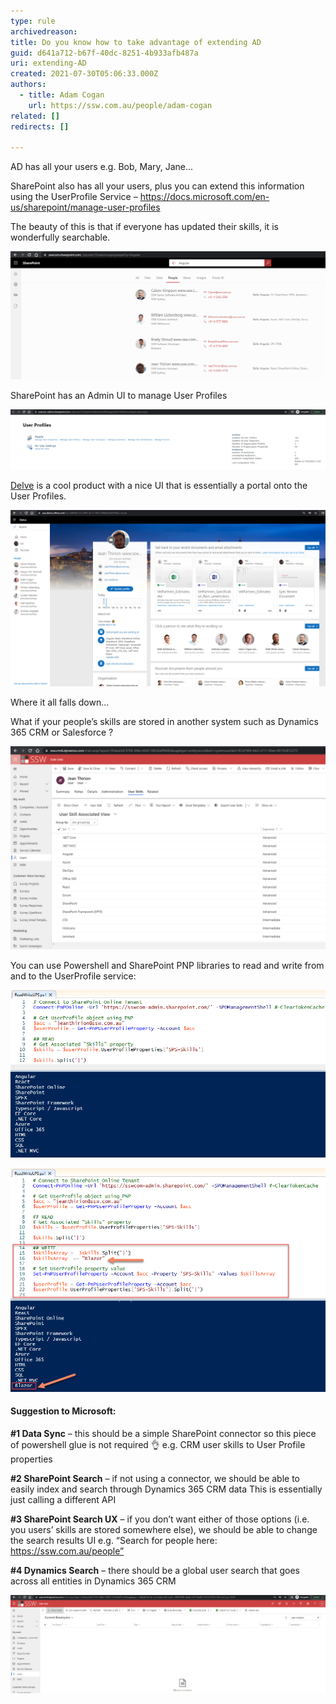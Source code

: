 ```yaml
---
type: rule
archivedreason:
title: Do you know how to take advantage of extending AD 
guid: d641a712-b67f-40dc-8251-4b933afb487a
uri: extending-AD
created: 2021-07-30T05:06:33.000Z
authors:
  - title: Adam Cogan
    url: https://ssw.com.au/people/adam-cogan
related: []
redirects: []

---
```



AD has all your users e.g. Bob, Mary, Jane...

SharePoint also has all your users, plus you can extend this information using the UserProfile Service – https://docs.microsoft.com/en-us/sharepoint/manage-user-profiles

The beauty of this is that if everyone has updated their skills, it is wonderfully searchable.

<!--endintro-->

 
![Figure: SharePoint People Search – Notice the Skills coming from UserProfile Service (aka UPS)](extending-ad-1.png)

SharePoint has an Admin UI to manage User Profiles

 
![Figure: User Profile UI in your SharePoint Admin Centre – generally this is not needed the Delve out of the box experience works for your organisation](extending-ad-2.png)

[Delve](https://aus.delve.office.com) is a cool product with a nice UI that is essentially a portal onto the User Profiles.

 
![Figure: Delve profile – Click on “Update Profile” to write data back to SharePoint User Profile Service](extending-ad-3.png)

Where it all falls down...

What if your people’s skills are stored in another system such as Dynamics 365 CRM or Salesforce ?

 
![Figure: People’s skills are often stored in Dynamics 365 CRM or Salesforce](extending-ad-4.png)

You can use Powershell and SharePoint PNP libraries to read and write from and to the UserProfile service:

 
![Figure: Powershell - Reading skills from UserProfile](extending-ad-5.png)

 
![Figure: Powershell - Adding “Blazor” to Jean’s skill list](extending-ad-6.png)

#### Suggestion to Microsoft:

**#1 Data Sync** – this should be a simple SharePoint connector so this piece of powershell glue is not required 👌
e.g. CRM user skills to User Profile properties

**#2 SharePoint Search** – if not using a connector, we should be able to easily index and search through Dynamics 365 CRM data
This is essentially just calling a different API

**#3 SharePoint Search UX** – if you don’t want either of those options (i.e. you users’ skills are stored somewhere else), we should be able to change the search results UI
e.g. “Search for people here: https://ssw.com.au/people”

**#4 Dynamics Search** – there should be a global user search that goes across all entities in Dynamics 365 CRM

 
![Figure: Searching User + Skill doesn’t yield any result although this skill is associated to the user](extending-ad-7.png)
